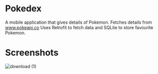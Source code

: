 # Pokedex
A mobile application that gives details of Pokemon.
Fetches details from www.pokeapi.co
Uses Retrofit to fetch data and SQLite to store favourite Pokemon.

# Screenshots

![download (1)](https://user-images.githubusercontent.com/62838430/100715581-6928c280-33dd-11eb-8139-b8d708fa0099.png)
